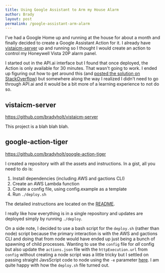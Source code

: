 ```yaml
---
title: Using Google Assistant to Arm my House Alarm
author: Brady
layout: post
permalink: /google-assistant-arm-alarm
---
```


I've had a Google Home up and running at the house for about a month and finally decided to create a Google Assistant Action for it.  I already have [vistaicm-server](https://github.com/bradyholt/vistaicm-server) up and running so I thought I would create an action to control my Honeywell Vista 20P alarm panel.

I started out in the API.ai interface but I found that once deployed, the Action is only available for 30 minutes.  That wasn't going to work.  I ended up figuring out how to get around this (and [posted the solution on StackOverflow](http://stackoverflow.com/questions/41088596/make-google-actions-development-project-preview-persist-longer/41205026#41205026)) but somewhere along the way I realized I didn't need to go through API.ai and it would be a bit more of a learning experience to not do so.

## vistaicm-server

https://github.com/bradyholt/vistaicm-server

This project is a blah blah blah.

## google-action-tiger

https://github.com/bradyholt/google-action-tiger

I created a repository with all the assets and instructions.  In a gist, all you need to do is:

1. Install dependencies (including AWS and gactions CLI)
2. Create an AWS Lambda function
3. Create a config file, using config.example as a template
4. Run `./deploy.sh`

The detailed instructions are located on the [README](https://github.com/bradyholt/google-action-tiger/blob/master/README.md).

I really like how everything is in a single repository and updates are deployed simply by running `./deploy`.

On a side note, I decided to use a bash script for the `deploy.sh` (rather than node) script because the primary interaction is with the AWS and gactions CLI and doing that from node would have ended up just being a bunch of spawning of child processes.  Wanting to use the `config` file for _all_ config but also update the `actions.json` file with the `httpExecution.url` from `config` without creating a node script was a little tricky but I settled on passing straight JavsScript code to node using the `-e` parameter [here](https://github.com/bradyholt/google-action-tiger/blob/master/deploy.sh#L10).  I am quite happy with how the `deploy.sh` file turned out.

